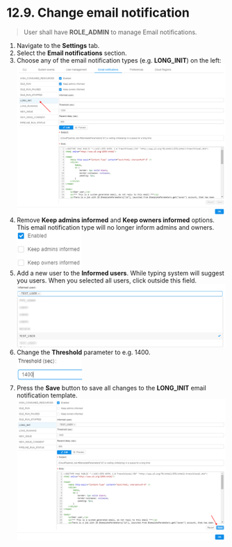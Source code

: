 # 12.9. Change email notification

> User shall have **ROLE\_ADMIN** to manage Email notifications.

1. Navigate to the **Settings** tab.
2. Select the **Email notifications** section.
3. Choose any of the email notification types (e.g. **LONG\_INIT**) on the left:  
    ![CP_ChangeEmailNotification](attachments/ChangeEmailNotification_1.png)
4. Remove **Keep admins informed** and **Keep owners informed** options. This email notification type will no longer inform admins and owners.  
    ![CP_ChangeEmailNotification](attachments/ChangeEmailNotification_2.png)
5. Add a new user to the **Informed users**. While typing system will suggest you users. When you selected all users, click outside this field.  
    ![CP_ChangeEmailNotification](attachments/ChangeEmailNotification_3.png)
6. Change the **Threshold** parameter to e.g. 1400.  
    ![CP_ChangeEmailNotification](attachments/ChangeEmailNotification_4.png)
7. Press the **Save** button to save all changes to the **LONG\_INIT** email notification template.  
    ![CP_ChangeEmailNotification](attachments/ChangeEmailNotification_5.png)